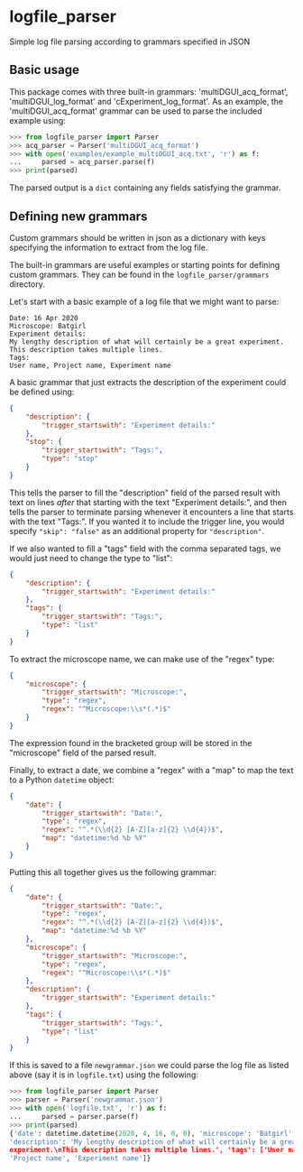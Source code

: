 # logfile\_parser

Simple log file parsing according to grammars specified in JSON

## Basic usage

This package comes with three built-in grammars: 'multiDGUI\_acq\_format',
'multiDGUI\_log\_format' and 'cExperiment\_log\_format'. As an example, the
'multiDGUI\_acq\_format' grammar can be used to parse the included example
using:

```python
>>> from logfile_parser import Parser
>>> acq_parser = Parser('multiDGUI_acq_format')
>>> with open('examples/example_multiDGUI_acq.txt', 'r') as f:
...     parsed = acq_parser.parse(f)
>>> print(parsed)
```

The parsed output is a `dict` containing any fields satisfying the grammar.

## Defining new grammars

Custom grammars should be written in json as a dictionary with keys specifying
the information to extract from the log file.

The built-in grammars are useful examples or starting points for defining custom
grammars. They can be found in the `logfile_parser/grammars` directory.

Let's start with a basic example of a log file that we might want to parse:

```text
Date: 16 Apr 2020
Microscope: Batgirl
Experiment details:
My lengthy description of what will certainly be a great experiment.
This description takes multiple lines.
Tags:
User name, Project name, Experiment name
```

A basic grammar that just extracts the description of the experiment could be
defined using:

```json
{
    "description": {
        "trigger_startswith": "Experiment details:"
    },
    "stop": {
        "trigger_startswith": "Tags:",
        "type": "stop"
    }
}
```

This tells the parser to fill the "description" field of the parsed result with
text on lines *after* that starting with the text "Experiment details:", and
then tells the parser to terminate parsing whenever it encounters a line that
starts with the text "Tags:". If you wanted it to include the trigger line, you
would specify `"skip": "false"` as an additional property for `"description"`.

If we also wanted to fill a "tags" field with the comma separated tags, we would
just need to change the type to "list":

```json
{
    "description": {
        "trigger_startswith": "Experiment details:"
    },
    "tags": {
        "trigger_startswith": "Tags:",
        "type": "list"
    }
}
```

To extract the microscope name, we can make use of the "regex" type:

```json
{
    "microscope": {
        "trigger_startswith": "Microscope:",
        "type": "regex",
        "regex": "^Microscope:\\s*(.*)$"
    }
}
```

The expression found in the bracketed group will be stored in the "microscope"
field of the parsed result.

Finally, to extract a date, we combine a "regex" with a "map" to map the text
to a Python `datetime` object:

```json
{
    "date": {
        "trigger_startswith": "Date:",
        "type": "regex",
        "regex": "^.*(\\d{2} [A-Z][a-z]{2} \\d{4})$",
        "map": "datetime:%d %b %Y"
    }
}
```

Putting this all together gives us the following grammar:

```json
{
    "date": {
        "trigger_startswith": "Date:",
        "type": "regex",
        "regex": "^.*(\\d{2} [A-Z][a-z]{2} \\d{4})$",
        "map": "datetime:%d %b %Y"
    },
    "microscope": {
        "trigger_startswith": "Microscope:",
        "type": "regex",
        "regex": "^Microscope:\\s*(.*)$"
    },
    "description": {
        "trigger_startswith": "Experiment details:"
    },
    "tags": {
        "trigger_startswith": "Tags:",
        "type": "list"
    }
}
```

If this is saved to a file `newgrammar.json` we could parse the log file as 
listed above (say it is in `logfile.txt`) using the following:

```python
>>> from logfile_parser import Parser
>>> parser = Parser('newgrammar.json')
>>> with open('logfile.txt', 'r') as f:
...     parsed = parser.parse(f)
>>> print(parsed)
{'date': datetime.datetime(2020, 4, 16, 0, 0), 'microscope': 'Batgirl',
'description': 'My lengthy description of what will certainly be a great 
experiment.\nThis description takes multiple lines.', 'tags': ['User name', 
'Project name', 'Experiment name']}
```

